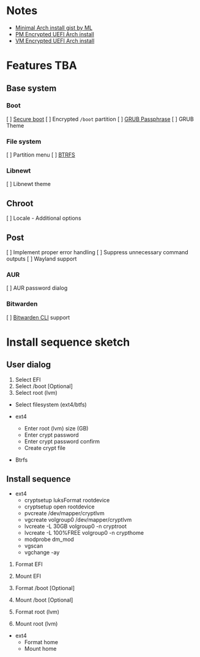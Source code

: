 # Notes

- [Minimal Arch install gist by ML](https://gist.github.com/mattiaslundberg/8620837)
- [PM Encrypted UEFI Arch install](https://gist.github.com/HardenedArray/31915e3d73a4ae45adc0efa9ba458b07)
- [VM Encrypted UEFI Arch install](https://gist.github.com/HardenedArray/d5b70681eca1d4e7cfb88df32cc4c7e6)

# Features TBA

## Base system

### Boot

[ ] [Secure boot](https://wiki.archlinux.org/title/Unified_Extensible_Firmware_Interface/Secure_Boot)
[ ] Encrypted `/boot` partition
[ ] [GRUB Passphrase](https://wiki.archlinux.org/title/GRUB/Tips_and_tricks#Password_protection_of_GRUB_menu)
[ ] GRUB Theme

### File system

[ ] Partition menu
[ ] [BTRFS](https://wiki.archlinux.org/title/btrfs)

### Libnewt

[ ] Libnewt theme

## Chroot

[ ] Locale - Additional options

## Post

[ ] Implement proper error handling
[ ] Suppress unnecessary command outputs
[ ] Wayland support

### AUR

[ ] AUR password dialog

### Bitwarden

[ ] [Bitwarden CLI](https://bitwarden.com/help/cli/) support

# Install sequence sketch

  ## User dialog

  1. Select EFI
  2. Select /boot [Optional]
  3. Select root (lvm)

  - Select filesystem (ext4/btfs)

  - ext4
    * Enter root (lvm) size (GB)
    * Enter crypt password
    * Enter crypt password confirm
    * Create crypt file

  - Btrfs

  ## Install sequence

  - ext4
    * cryptsetup luksFormat rootdevice
    * cryptsetup open rootdevice
    * pvcreate /dev/mapper/cryptlvm
    * vgcreate volgroup0 /dev/mapper/cryptlvm
    * lvcreate -L 30GB volgroup0 -n cryptroot
    * lvcreate -L 100%FREE volgroup0 -n crypthome
    * modprobe dm_mod
    * vgscan
    * vgchange -ay

  1. Format EFI
  2. Mount EFI

  1. Format /boot [Optional]
  2. Mount /boot [Optional]

  1. Format root (lvm)
  2. Mount root (lvm)

  - ext4
    * Format home
    * Mount home

